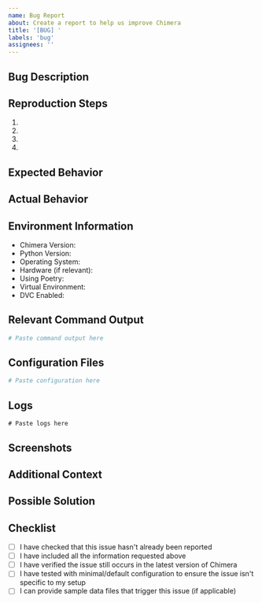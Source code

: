 ```yaml
---
name: Bug Report
about: Create a report to help us improve Chimera
title: '[BUG] '
labels: 'bug'
assignees: ''
---
```


## Bug Description
<!-- A clear and concise description of what the bug is. -->

## Reproduction Steps
<!-- Steps to reproduce the behavior: -->
1. 
2. 
3. 
4. 

## Expected Behavior
<!-- A clear and concise description of what you expected to happen. -->

## Actual Behavior
<!-- What actually happened instead of the expected behavior. Include any error messages, stack traces, or screenshots if applicable. -->

## Environment Information
<!-- Please provide the following information: -->
- Chimera Version: <!-- e.g., v2.0.1 -->
- Python Version: <!-- e.g., 3.9.7 -->
- Operating System: <!-- e.g., Ubuntu 22.04, Windows 11, macOS 12.3 -->
- Hardware (if relevant): <!-- e.g., EEG Device Model, Exoskeleton type -->
- Using Poetry: <!-- Yes/No -->
- Virtual Environment: <!-- Poetry/venv/conda/etc. -->
- DVC Enabled: <!-- Yes/No -->

## Relevant Command Output
<!-- If applicable, paste the full command output including any error messages. Use code blocks (```) for formatting. -->
```bash
# Paste command output here
```

## Configuration Files

```yaml
# Paste configuration here
```

## Logs

```
# Paste logs here
```

## Screenshots


## Additional Context


## Possible Solution


## Checklist

- [ ] I have checked that this issue hasn't already been reported
- [ ] I have included all the information requested above
- [ ] I have verified the issue still occurs in the latest version of Chimera
- [ ] I have tested with minimal/default configuration to ensure the issue isn't specific to my setup
- [ ] I can provide sample data files that trigger this issue (if applicable)
